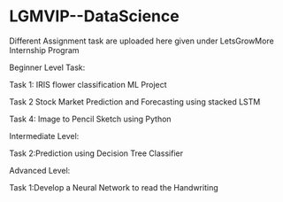 # LGMVIP--DataScience
Different Assignment task are uploaded here  given under LetsGrowMore Internship Program

Beginner Level Task:

Task 1: IRIS flower classification ML Project

Task 2 Stock Market Prediction and Forecasting using stacked LSTM

Task 4: Image to Pencil Sketch using Python

Intermediate Level:

Task 2:Prediction using Decision Tree Classifier

Advanced Level:

Task 1:Develop a Neural Network to read the Handwriting
